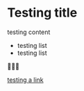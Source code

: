 # Testing title

testing content

-   testing list
-   testing list

🧡🧡🧡

[testing a link](https://lucysco.de)
